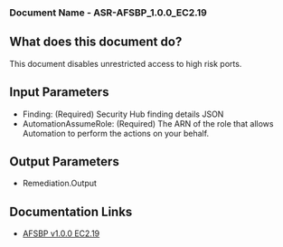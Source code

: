 ### Document Name - ASR-AFSBP_1.0.0_EC2.19
 
## What does this document do?
This document disables unrestricted access to high risk ports.
 
## Input Parameters
* Finding: (Required) Security Hub finding details JSON
* AutomationAssumeRole: (Required) The ARN of the role that allows Automation to perform the actions on your behalf.
 
## Output Parameters
* Remediation.Output
 
## Documentation Links
* [AFSBP v1.0.0 EC2.19](https://docs.aws.amazon.com/securityhub/latest/userguide/ec2-controls.html#ec2-19)